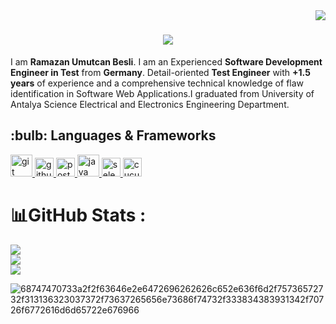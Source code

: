 <img align="right" src="https://visitcount.itsvg.in/api?id=ramazanUmutcanBesli&icon=0&color=0">

<h1 align="center">
  <a href="https://git.io/typing-svg">
    <img src="https://readme-typing-svg.herokuapp.com/?lines=Hello,+There!+👋;This+is+UMUTCAN+BESLI....;Nice+to+meet+you!&center=true&size=30">
  </a>
</h1>

I am **Ramazan Umutcan Besli**. I am an Experienced **Software Development Engineer in Test** from **Germany**.
Detail-oriented **Test Engineer** with **+1.5 years** of experience and a comprehensive technical knowledge of 
flaw identification in Software Web Applications.I graduated from University of Antalya Science Electrical and Electronics Engineering Department.
<h2>:bulb: Languages & Frameworks</h2>
<p align="left">
    <a href="https://git-scm.com/" target="_blank"> <img src="https://img.icons8.com/color/48/000000/git.png" alt="git"
            width="35" height="35" /> </a>
    <a href="https://github.com/" target="_blank"> <img src="https://www.svgrepo.com/show/217753/github.svg"
            alt="github" width="30" height="30" /> </a>
    <a href="https://www.postman.com/" target="_blank"> <img
            src="https://img.icons8.com/external-tal-revivo-color-tal-revivo/48/000000/external-postman-is-the-only-complete-api-development-environment-logo-color-tal-revivo.png"
            alt="postman" width="30" height="30" /> </a>
     <a href="https://www.w3schools.com/java/" target="_blank"> <img
            src="https://img.icons8.com/color/48/000000/java-coffee-cup-logo--v2.png" alt="java" width="35"
            height="35" /> </a>
     <a href="https://www.selenium.dev/" target="_blank"> <img
            src="https://upload.wikimedia.org/wikipedia/commons/d/d5/Selenium_Logo.png" alt="selenium" width="30"
            height="30"> </a>
     <a href="https://cucumber.io/" target="_blank"> <img
            src="https://static1.smartbear.co/cucumber/media/images/logos/icons/c4j-icon.png" alt="cucumber" width="30"
            height="30"> </a>
            


# 📊GitHub Stats :
![](https://github-readme-stats.vercel.app/api?username=ramazanUmutcanBesli&theme=chartreuse-dark&hide_border=false&include_all_commits=false&count_private=true)<br/>
![](https://github-readme-streak-stats.herokuapp.com/?user=ramazanUmutcanBesli&theme=chartreuse-dark&hide_border=false)<br/>
![](https://github-readme-stats.vercel.app/api/top-langs/?username=ramazanUmutcanBesli&theme=chartreuse-dark&hide_border=false&include_all_commits=false&count_private=true&layout=compact)



![68747470733a2f2f63646e2e6472696262626c652e636f6d2f75736572732f313136323037372f73637265656e73686f74732f333834383931342f70726f6772616d6d65722e676966](https://user-images.githubusercontent.com/101811316/176577731-a92a974d-f87c-4071-9ba1-25abde76d025.gif)


